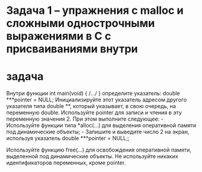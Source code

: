 # Задача 1 – упражнения с malloc и сложными однострочными выражениями в C с присваиваниями внутри
# задача
Внутри функции int main(void) { /.../ } определите указатель: double ***pointer = NULL; Инициализируйте этот указатель адресом другого указателя типа double **, который указывает, в свою очередь, на переменную double. Используйте pointer для записи и чтения в эту переменную значения 2. При этом выполните следующее: - Используйте функции типа *alloc(...) для выделения оперативной памяти под динамические объекты; - Запишите и выведите число 2 на экран, используя указатель double ***pointer = NULL;;

Используйте функцию free(...) для освобождения оперативной памяти, выделенной под динамические объекты.
Не используйте никаких идентификаторов переменных, кроме pointer.
